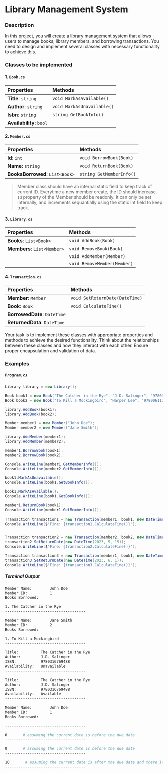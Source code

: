 # Library Management System

### Description
In this project, you will create a library management system that allows users to manage books, library members, and borrowing transactions. You need to design and implement several classes with necessary functionality to achieve this.

### Classes to be implemented

#### 1. `Book.cs`
| Properties | Methods |
|:------------|:-----|
| **Title**: `string` | `void MarkAsAvailable()`  |
| **Author**: `string`      |  `void MarkAsUnavailable()` |
| **Isbn**: `string`      |  `string GetBookInfo()` |
| **Availability**: `bool`      |   |



#### 2. `Member.cs`

| Properties | Methods |
|:------------|:-----|
| **Id**: `int` | `void BorrowBook(Book)`  |
| **Name**: `string`  |  `void ReturnBook(Book)` |
| **BooksBorrowed**: `List<Book>`  |  `string GetMemberInfo()` |

> Member class should have an internal static field to keep track of current ID. Everytime a new member create, the ID should increase. `Id` property of the Member should be readonly. It can only be set internally, and increments sequantially using the static int field to keep track.

#### 3. `Library.cs`

| Properties | Methods |
|:------------|:-----|
| **Books**: `List<Book>` | `void AddBook(Book)`  |
| **Members**: `List<Member>`  |  `void RemoveBook(Book)` |
|  |  `void AddMember(Member)` |
|  |  `void RemoveMember(Member)` |

#### 4. `Transaction.cs`

| Properties | Methods |
|:------------|:-----|
| **Member**: `Member` | `void SetReturnDate(DateTime)`  |
| **Book**: `Book`  |  `void CalculateFine()` |
| **BorrowedDate**: `DateTime` |   |
| **ReturnedData**: `DateTime` |   |



Your task is to implement these classes with appropriate properties and methods to achieve the desired functionality. Think about the relationships between these classes and how they interact with each other. Ensure proper encapsulation and validation of data.



### Examples
##### `Program.cs`
```cs
Library library = new Library();

Book book1 = new Book("The Catcher in the Rye", "J.D. Salinger", "9780316769488");
Book book2 = new Book("To Kill a Mockingbird", "Harper Lee", "9780061120084");

library.AddBook(book1);
library.AddBook(book2);

Member member1 = new Member("John Doe");
Member member2 = new Member("Jane Smith");

library.AddMember(member1);
library.AddMember(member2);

member1.BorrowBook(book1);
member2.BorrowBook(book2);

Console.WriteLine(member1.GetMemberInfo());
Console.WriteLine(member2.GetMemberInfo());

book1.MarkAsUnavailable();
Console.WriteLine(book1.GetBookInfo());

book1.MarkAsAvailable();
Console.WriteLine(book1.GetBookInfo());

member1.ReturnBook(book1);
Console.WriteLine(member1.GetMemberInfo());

Transaction transaction1 = new Transaction(member1, book1, new DateTime(2023, 5, 1));
Console.WriteLine($"Fine: {transaction1.CalculateFine()}");


Transaction transaction2 = new Transaction(member2, book2, new DateTime(2023, 5, 10));
transaction2.SetReturnDate(new DateTime(2023, 5, 15));
Console.WriteLine($"Fine: {transaction2.CalculateFine()}");

Transaction transaction3 = new Transaction(member1, book1, new DateTime(2023, 5, 1));
transaction3.SetReturnDate(new DateTime(2023, 6, 1));
Console.WriteLine($"Fine: {transaction3.CalculateFine()}");
```

##### Terminal Output
```sh
Member Name:        John Doe
Member ID:          1
Books Borrowed:

1. The Catcher in the Rye
------------------------------------

Member Name:        Jane Smith
Member ID:          2
Books Borrowed:

1. To Kill a Mockingbird
------------------------------------

Title:          The Catcher in the Rye
Author:         J.D. Salinger
ISBN:           9780316769488
Availability:   Unavailable
------------------------------------

Title:          The Catcher in the Rye
Author:         J.D. Salinger
ISBN:           9780316769488
Availability:   Available
------------------------------------

Member Name:        John Doe
Member ID:          1
Books Borrowed:

------------------------------------

0       # assuming the current date is before the due date
------------------------------------

0       # assuming the current date is before the due date
------------------------------------

10       # assuming the current date is after the due date and there is a fine of $10 per day
------------------------------------
```
